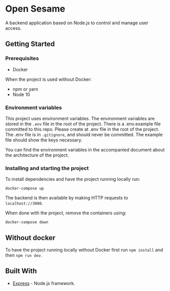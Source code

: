#  Open Sesame
A backend application based on Node.js to control and manage user access.

## Getting Started

### Prerequisites
* Docker

When the project is used without Docker:
* npm or yarn
* Node 10

### Environment variables
This project uses environment variables. The environment variables are stored in the `.env` file in the root of the project. There is a .env.example file committed to this repo. Please create at .env file in the root of the project. The .env file is in `.gitignore`, and should never be committed. The example file should show the keys necessary.

You can find the environment variables in the accompanied document about the architecture of the project.

### Installing and starting the project

To install dependencies and have the project running locally run:

```
docker-compose up
```

The backend is then available by making HTTP requests to `localhost://3000`.

When done with the project, remove the containers using:

```
docker-compose down
```

## Without docker
To have the project running locally without Docker first run `npm install` and then `npm run dev`.

## Built With
* [Express](https://expressjs.com/) - Node.js framework.
